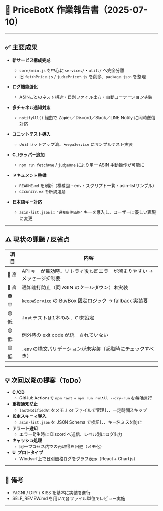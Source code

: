 # 📘 PriceBotX 作業報告書（2025-07-10）

---

## ✅ 主要成果

- **新サービス構成完成**  
  - `core/main.js` を中心に `services/`・`utils/` へ完全分離  
  - 旧 `fetchPrice.js` / `judgePrice*.js` を削除、`package.json` を整理

- **ログ機能強化**  
  - ASINごとのネスト構造・日別ファイル出力・自動ローテーション実装

- **多チャネル通知対応**  
  - `notifyAll()` 経由で Zapier／Discord／Slack／LINE Notify に同時送信対応

- **ユニットテスト導入**  
  - Jest セットアップ済、`keepaService` にサンプルテスト実装

- **CLIラッパー追加**  
  - `npm run fetchOne` / `judgeOne` により単一 ASIN 手動操作が可能に

- **ドキュメント整備**  
  - `README.md` を刷新（構成図・env・スクリプト一覧・asin-listサンプル）
  - `SECURITY.md` を新規追加

- **日本語キー対応**  
  - `asin-list.json` に `"通知条件価格"` キーを導入し、ユーザーに優しい表現に変更

---

## ⚠️ 現状の課題 / 反省点

| 項目 | 内容 |
|------|------|
| 🔴 高 | API キーが無効時、リトライ後も即エラーが溜まりやすい → メッセージ抑制要 |
| 🔴 高 | 通知連打防止（同 ASIN のクールダウン）未実装 |
| 🟠 中 | `keepaService` の BuyBox 固定ロジック → fallback 実装要 |
| 🟡 低 | Jest テストは1本のみ、CI未設定 |
| 🟡 低 | 例外時の exit code が統一されていない |
| 🟡 低 | `.env` の構文バリデーションが未実装（起動時にチェックすべき） |

---

## 💡 次回以降の提案（ToDo）

- **CI/CD**
  - GitHub Actionsで `npm test` + `npm run runAll --dry-run` を毎晩実行
- **重複通知防止**
  - `lastNotifiedAt` をメモリ or ファイルで管理し、一定時間スキップ
- **設定スキーマ導入**
  - `asin-list.json` を JSON Schema で検証し、キー名ミスを防止
- **アラート通知**
  - エラー発生時に Discord へ送信、レベル別にログ出力
- **キャッシュ処理**
  - 同一プロセス内での再取得を回避（メモ化）
- **UI プロトタイプ**
  - Windsurf上で日別価格ログをグラフ表示（React + Chart.js）

---

## 📝 備考

- YAGNI / DRY / KISS を基本に実装を進行
- SELF_REVIEW.md を用いて各ファイル単位でレビュー実施

---
